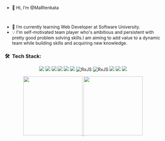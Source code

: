 - 👋 Hi, I’m @MaRtenkata 

<br>

- 🌱  I’m currently learning Web Developer at Software University.  <br>
- 💡   I'm self-motivated team player who's ambitious and persistent with pretty good problem solving skills.I am aiming to add value to a dynamic team while building skills and acquiring new knowledge. <br>




### 🛠 &nbsp;Tech Stack:
<p align='center'>
<img src="https://img.shields.io/badge/HTML5-E34F26?style=for-the-badge&logo=html5&logoColor=white" />
<img src="https://img.shields.io/badge/CSS3-1572B6?style=for-the-badge&logo=css3&logoColor=white" />
<img src="https://img.shields.io/badge/Sass-CC6699?style=for-the-badge&logo=sass&logoColor=white" />
  
<img src="https://img.shields.io/badge/JavaScript-F7DF1E?style=for-the-badge&logo=javascript&logoColor=black" />
<img src="https://img.shields.io/badge/Node.js-43853D?style=for-the-badge&logo=node.js&logoColor=white" />
<img src="https://img.shields.io/badge/Express.js-404D59?style=for-the-badge&logo=express&logoColor=white" />
  

<img alt="RxJS" src = "https://img.shields.io/badge/-ReactJs-61DAFB?logo=react&logoColor=white&style=flat-square" alt="React" />
<img alt="RxJS" src="https://img.shields.io/badge/rxjs-%23B7178C.svg?style=for-the-badge&logo=reactivex&logoColor=white" />
<img src="https://img.shields.io/badge/TypeScript-007ACC?style=for-the-badge&logo=typescript&logoColor=white" />
  
<img src="https://img.shields.io/badge/MongoDB-4EA94B?style=for-the-badge&logo=mongodb&logoColor=white" />
<img src="https://img.shields.io/badge/Git-F05032?style=for-the-badge&logo=git&logoColor=white" />
</p>

<p align="center">
<a href="https://github.com/MaRtenkata">
  <img height="190em" src="https://github-readme-stats-eight-theta.vercel.app/api?username=MaRtenkata&show_icons=true&theme=react&include_all_commits=true&count_private=true "/>
  <img height="190em" src="https://github-readme-stats-eight-theta.vercel.app/api/top-langs/?username=MaRtenkata&layout=compact&langs_count=8&hide=java,r&theme=react "/>
</a>
</p>



